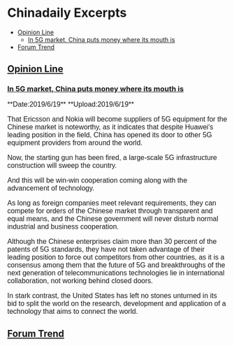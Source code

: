 # Chinadaily Excerpts
<!-- MarkdownTOC autolink="true" -->

- [Opinion Line](#opinion-line)
    - [In 5G market, China puts money where its mouth is](#in-5g-market-china-puts-money-where-its-mouth-is)
- [Forum Trend](#forum-trend)

<!-- /MarkdownTOC -->

## [Opinion Line](http://www.chinadaily.com.cn/opinion/opinionline)  
### [In 5G market, China puts money where its mouth is](http://www.chinadaily.com.cn/a/201906/19/WS5d0982aea3103dbf14328fed.html)  
<font face="sans-serif" size=3>
**Date:2019/6/19**  
**Upload:2019/6/19**  

That Ericsson and Nokia will become suppliers of 5G equipment for the Chinese market is noteworthy, as it indicates that despite Huawei's leading position in the field, China has opened its door to other 5G equipment providers from around the world.  

Now, the starting gun has been fired, a large-scale 5G infrastructure construction will sweep the country. 

And this will be win-win cooperation coming along with the advancement of technology.

 As long as foreign companies meet relevant requirements, they can compete for orders of the Chinese market through transparent and equal means, and the Chinese government will never disturb normal industrial and business cooperation.

 Although the Chinese enterprises claim more than 30 percent of the patents of 5G standards, they have not taken advantage of their leading position to force out competitors from other countries, as it is a consensus among them that the future of 5G and breakthroughs of the next generation of telecommunications technologies lie in international collaboration, not working behind closed doors.

In stark contrast, the United States has left no stones unturned in its bid to split the world on the research, development and application of a technology that aims to connect the world.
</font>

## [Forum Trend](http://www.chinadaily.com.cn/opinion/forumtrends)  


